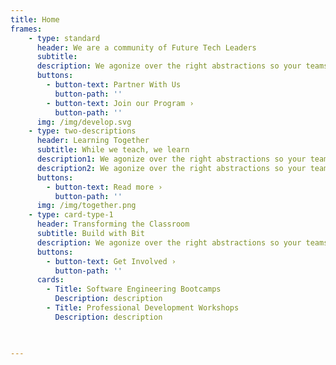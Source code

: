 ```yaml
---
title: Home
frames: 
    - type: standard
      header: We are a community of Future Tech Leaders
      subtitle: 
      description: We agonize over the right abstractions so your teams don’t need to stitch together disparate systems or spend months integrating payments functionality.
      buttons:
        - button-text: Partner With Us
          button-path: ''
        - button-text: Join our Program ›
          button-path: ''
      img: /img/develop.svg
    - type: two-descriptions
      header: Learning Together
      subtitle: While we teach, we learn
      description1: We agonize over the right abstractions so your teams don’t need to stitch together disparate systems or spend months integrating payments functionality.
      description2: We agonize over the right abstractions so your teams don’t need to stitch together disparate systems or spend months integrating payments functionality.
      buttons:
        - button-text: Read more ›
          button-path: ''
      img: /img/together.png
    - type: card-type-1
      header: Transforming the Classroom
      subtitle: Build with Bit
      description: We agonize over the right abstractions so your teams don’t need to stitch together disparate systems or spend months integrating payments functionality.
      buttons:
        - button-text: Get Involved ›
          button-path: ''
      cards:
        - Title: Software Engineering Bootcamps
          Description: description
        - Title: Professional Development Workshops
          Description: description
          


---
```

